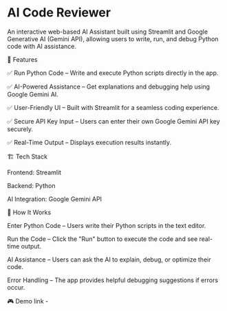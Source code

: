 # AI Code Reviewer

An interactive web-based AI Assistant built using Streamlit and Google Generative AI (Gemini API), allowing users to write, run, and debug Python code with AI assistance.

🚀 Features

✅ Run Python Code – Write and execute Python scripts directly in the app.

✅ AI-Powered Assistance – Get explanations and debugging help using Google Gemini AI.

✅ User-Friendly UI – Built with Streamlit for a seamless coding experience.

✅ Secure API Key Input – Users can enter their own Google Gemini API key securely.

✅ Real-Time Output – Displays execution results instantly.


🏗️ Tech Stack

Frontend: Streamlit

Backend: Python

AI Integration: Google Gemini API


🎯 How It Works

Enter Python Code – Users write their Python scripts in the text editor.

Run the Code – Click the "Run" button to execute the code and see real-time output.

AI Assistance – Users can ask the AI to explain, debug, or optimize their code.

Error Handling – The app provides helpful debugging suggestions if errors occur.


🎮 Demo link -









